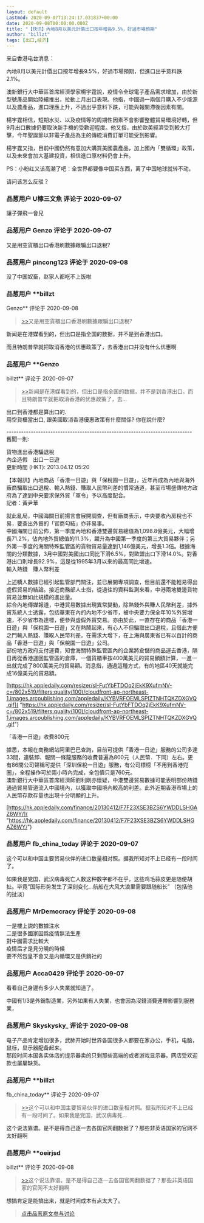 ```yaml
---
layout: default
Lastmod: 2020-09-07T13:24:17.031837+00:00
date: 2020-09-08T00:00:00.000Z
title: "【快讯】內地8月以美元計價出口按年增長9.5%，好過市場預期"
author: "billzt"
tags: [出口,经济]
---
```


来自香港电台消息：  
  
內地8月以美元計價出口按年增長9.5%，好過市場預期，但進口出乎意料跌2.1%。  
  
澳新銀行大中華區首席經濟學家楊宇霆說，疫情令全球電子產品需求增加，由於新型號產品開始陸續推出，拉動上月出口表現。他指，中國過一兩個月購入不少能源以及農產品，進口理應上升，不過出乎意料下跌，可能與報關滯後因素有關。  
  
楊宇霆相信，短期水災、以及疫情等的周期性因素不會影響整體貿易環境好轉，但9月出口數據仍要取決新手機的受歡迎程度。他又指，由於歐美經濟受到較大打擊，今年聖誕節以非電子產品為主的傳統消費訂單可能受到影響。  
  
楊宇霆又指，目前中國仍然有意加大購買美國農產品，加上國內「雙循環」政策，以及未來會加大基建投資，相信進口原材料仍會上升。  
  
  
PS：小粉红又该高潮了吧：全世界都要像中国买东西，离了中国地球就转不动。  
  
请问该怎么反驳？

            
### 品葱用户 **U檸三文魚** 评论于 2020-09-07
        
讓子彈飛一會兒
        


            
### 品葱用户 **Genzo** 评论于 2020-09-07
        
又是用空貨櫃出口香港刷數據跟騙出口退稅?
        


            
### 品葱用户 **pincong123** 评论于 2020-09-08
        
没了中国奴畜，赵家人都吃不上饭啦
        


            
### 品葱用户 **billzt 
Genzo** 评论于 2020-09-08
        
> [\>>]( "/article/item_id-491376#")又是用空貨櫃出口香港刷數據跟騙出口退稅?

  
  
新闻是在港媒看到的，但出口是指全国的数据，并不是到香港出口。  
  
而且特朗普早就把取消香港的优惠政策了，去香港出口并没有什么优惠啊
        


            
### 品葱用户 **Genzo 
billzt** 评论于 2020-09-07
        
> [\>>]( "/article/item_id-491378#")新闻是在港媒看到的，但出口是指全国的数据，并不是到香港出口。而且特朗普早就把取消香港的优惠政策了，去...

  
  
出口到香港都是算出口的.  
用空貨櫃當出口, 跟美國取消香港優惠政策有什麼關係? 你在說什麼?  
  
\----------------------------------------------------------------------------  
舊聞一則:  
  
貨物進出香港騙退稅  
內企造假　出口一日遊  
更新時間 (HKT): 2013.04.12 05:20  
  
【本報訊】內地商品「香港一日遊」與「保稅園一日遊」，近年再成為內地與海外廠商騙取出口退稅、輸入熱錢、賺取人民幣利差的慣常通道，甚至市場盛傳地方政府為了達到中央要求保外貿「軍令」予以高度配合。  
記者：黃尹華  
  
  
  
就此亂局，中國海關日前揚言會展開調查，但有廠商表示，中央要收內房稅也不易，要查出外貿的「官商勾結」亦非易事。  
中國海關日前公佈，第一季度內地和香港雙邊貿易總值為1,098.8億美元，大幅增長71.2%，佔內地外貿總值的11.3%，躍升為中國第一季度的第三大貿易夥伴；另外第一季度的海關特殊監管區的貨物貿易量達到1,146億美元，增長1.3倍。根據海關的分類數據，3月中國對美國出口同比下滑6.5%，對歐盟出口下滑14.0%。對香港出口則增長92.9%，這是從1995年3月以來的最高同比增速。  
輸入熱錢　賺人幣利差  
  
上述驕人數據已經引起監管部門關注，並已展開專項調查，但目前還不能輕易得出虛假貿易的結論。接近商務部人士指，從過往的資料監測來看，中港兩地雙邊貨物貿易並無如此規模的進出量。  
綜合內地傳媒報道，中港貿易數據出現異常變動，除熱錢外與賺人民幣利差，據外貿系統人士透露，包括華東在內的內地不少省市，被中央要力保全年10%外貿增速，不少省市為達標，便參與虛假外貿交易。亦由於此，一直存在的商品「香港一日遊」與「保稅園一日遊」又在熱鬧起來，有心人不但騙取出口退稅，且借此方便之門輸入熱錢、賺取人民幣利差。在需求大增下，在上海與廣東省已有以百計的商品「香港一日遊」與「保稅園一日遊」公司。  
部份地方政府支付運費，知會海關特殊監管區內的企業將倉儲的商品運去香港，隔日再從香港運回監管區的倉庫，一個貨櫃車按400萬美元的貿易額額計算，一進一出就完成了800萬美元的貿易額。消息指，通過這種方式，有的地區40天就能完成16億美元的貿易額。  
  
  
  
[https://hk.appledaily.com/resizer/sI-FutYbFTDOq2jEkK9XufmNV-c=/802x519/filters:quality(100)/cloudfront-ap-northeast-1.images.arcpublishing.com/appledaily/KYBVRFOEMLSPIZTNHTQKZDXGVQ.gif]( "https://hk.appledaily.com/resizer/sI-FutYbFTDOq2jEkK9XufmNV-c=/802x519/filters:quality(100)/cloudfront-ap-northeast-1.images.arcpublishing.com/appledaily/KYBVRFOEMLSPIZTNHTQKZDXGVQ.gif")  
  
「香港一日遊」收費800元  
  
據悉，本報在商務網站阿里巴巴查詢，目前可提供「香港一日遊」服務的公司多達33間，連裝卸、報關一條龍服務的收費普遍為800元（人民幣．下同）左右。更有86間公司聲稱可提供「深圳保稅一日遊」服務，有公司標榜「不用到香港兜圈」，全程操作可於兩小時內完成，全包價只是760元。  
澳新銀行大中華區首席經濟師劉利剛亦懷疑，中港雙邊貿易數據可能表明部份熱錢通過貿易管道流入中國境內，以獲取中國境內較高的利差。此外近期香港市場上的人民幣存款存量也出現十分明顯的上升。  
  
[https://hk.appledaily.com/finance/20130412/F7F23XSE3BZS6YWDDLSHGAZ6WY/]( "https://hk.appledaily.com/finance/20130412/F7F23XSE3BZS6YWDDLSHGAZ6WY/")
        


            
### 品葱用户 **fb_china_today** 评论于 2020-09-07
        
这个可以和中国主要贸易伙伴的进口数量相对照。据我所知对不上已经有一段时间了。  
  
如果我是党国，武汉病毒死亡人数这种数字都不在乎，这些鸡毛蒜皮更是随便胡扯。毕竟”国际形势发生了深刻变化…航船在大风大浪里需要跟随船长” （包括他的扯淡）
        


            
### 品葱用户 **MrDemocracy** 评论于 2020-09-08
        
一是樓上説的數據注水   
二是很多國家因爲疫情無法生產  
對中國需求比較大  
疫情后才是見分曉的時候  
要不然包皇不會又是内循環又是供銷社的
        


            
### 品葱用户 **Acca0429** 评论于 2020-09-07
        
看看自己身邊有多少人失業就知道了。  
  
中國有1/3是外銷製造業，另外如果有人失業，也會因為沒錢消費連帶影響到服務業，
        


            
### 品葱用户 **Skyskysky_** 评论于 2020-09-08
        
电子产品肯定增加很多，武肺开始时世界各国很多人都要在家办公，手机，电脑，鼠标，显示器配备起来。  
那段时间本国各实体店的提示器卖的只剩那些高端的或者游戏显示器。网店受欢迎款也屡屡缺货。
        


            
### 品葱用户 **billzt 
fb_china_today** 评论于 2020-09-07
        
> [\>>]( "/article/item_id-491381#")这个可以和中国主要贸易伙伴的进口数量相对照。据我所知对不上已经有一段时间了。如果我是党国，武汉病毒死...

  
  
这个说法靠谱。是不是得自己逐一去各国官网翻数据了？那些非英语国家的官网不太好翻啊
        


            
### 品葱用户 **oeirjsd 
billzt** 评论于 2020-09-08
        
> [\>>]( "/article/item_id-491401#")这个说法靠谱。是不是得自己逐一去各国官网翻数据了？那些非英语国家的官网不太好翻啊

  
想搞肯定是能搞出来，就是时间成本有点太大了。
        






> [点击品葱原文参与讨论](https://pincong.rocks/article/23849)

